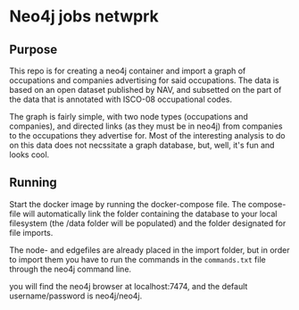 # Neo4j jobs netwprk

## Purpose
This repo is for creating a neo4j container and import a graph of occupations and companies advertising for said occupations. The data is based on an open dataset published by NAV, and subsetted on the part of the data that is annotated with ISCO-08 occupational codes.

The graph is fairly simple, with two node types (occupations and companies), and directed links (as they must be in neo4j) from companies to the occupations they advertise for. Most of the interesting analysis to do on this data does not necssitate a graph database, but, well, it's fun and looks cool.

## Running
Start the docker image by running the docker-compose file. The compose-file will automatically link the folder containing the database to your local filesystem (the /data folder will be populated) and the folder designated for file imports.

The node- and edgefiles are already placed in the import folder, but in order to import them you have to run the commands in the `commands.txt` file through the neo4j command line.

you will find the neo4j browser at localhost:7474, and the default username/password is neo4j/neo4j.
